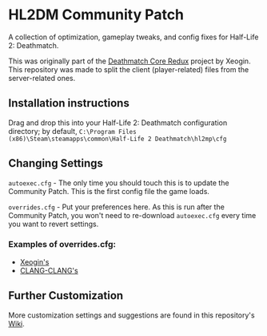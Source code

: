 # HL2DM Community Patch
A collection of optimization, gameplay tweaks, and config fixes for Half-Life 2: Deathmatch. 

This was originally part of the [Deathmatch Core Redux](https://github.com/Xeogin/xeogin.github.io) project by Xeogin. This repository was made to split the client (player-related) files from the server-related ones.

## Installation instructions
Drag and drop this into your Half-Life 2: Deathmatch configuration directory; by default, `C:\Program Files (x86)\Steam\steamapps\common\Half-Life 2 Deathmatch\hl2mp\cfg`

## Changing Settings
`autoexec.cfg` - The only time you should touch this is to update the Community Patch. This is the first config file the game loads. 

`overrides.cfg` - Put your preferences here. As this is run after the Community Patch, you won't need to re-download `autoexec.cfg` every time you want to revert settings.

### Examples of overrides.cfg:
* [Xeogin's](https://github.com/Xeogin/xeogin.github.io/blob/master/overrides.cfg)
* [CLANG-CLANG's](https://github.com/ClangClangBattarang/ClangClang-HL2DM-Config/blob/main/Half-Life%202%20Deathmatch/hl2mp/cfg/overrides.cfg)

## Further Customization
More customization settings and suggestions are found in this repository's [Wiki](https://github.com/ClangClangBattarang/HL2DM-Community-Patch-Config/wiki).
